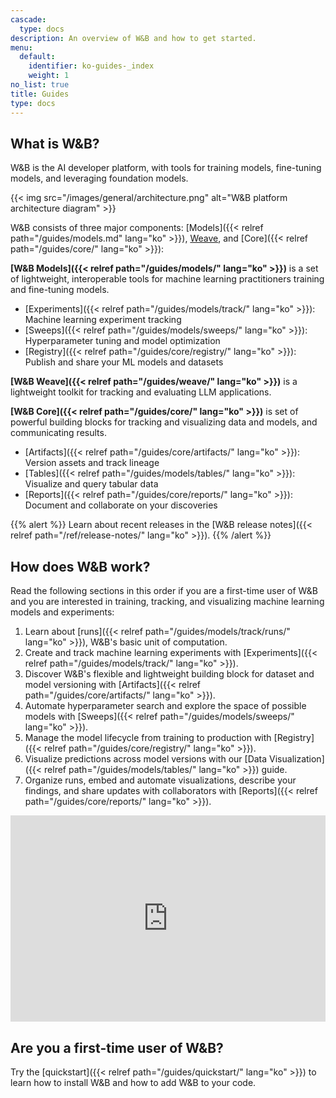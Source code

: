 ```yaml
---
cascade:
  type: docs
description: An overview of W&B and how to get started.
menu:
  default:
    identifier: ko-guides-_index
    weight: 1
no_list: true
title: Guides
type: docs
---
```


## What is W&B?

W&B is the AI developer platform, with tools for training models, fine-tuning models, and leveraging foundation models.

{{< img src="/images/general/architecture.png" alt="W&B platform architecture diagram" >}}

W&B consists of three major components: [Models]({{< relref path="/guides/models.md" lang="ko" >}}), [Weave](https://wandb.github.io/weave/), and [Core]({{< relref path="/guides/core/" lang="ko" >}}):

**[W&B Models]({{< relref path="/guides/models/" lang="ko" >}})** is a set of lightweight, interoperable tools for machine learning practitioners training and fine-tuning models.
- [Experiments]({{< relref path="/guides/models/track/" lang="ko" >}}): Machine learning experiment tracking
- [Sweeps]({{< relref path="/guides/models/sweeps/" lang="ko" >}}): Hyperparameter tuning and model optimization
- [Registry]({{< relref path="/guides/core/registry/" lang="ko" >}}): Publish and share your ML models and datasets

**[W&B Weave]({{< relref path="/guides/weave/" lang="ko" >}})** is a lightweight toolkit for tracking and evaluating LLM applications.

**[W&B Core]({{< relref path="/guides/core/" lang="ko" >}})** is set of powerful building blocks for tracking and visualizing data and models, and communicating results.
- [Artifacts]({{< relref path="/guides/core/artifacts/" lang="ko" >}}): Version assets and track lineage
- [Tables]({{< relref path="/guides/models/tables/" lang="ko" >}}): Visualize and query tabular data
- [Reports]({{< relref path="/guides/core/reports/" lang="ko" >}}): Document and collaborate on your discoveries

{{% alert %}}
Learn about recent releases in the [W&B release notes]({{< relref path="/ref/release-notes/" lang="ko" >}}).
{{% /alert %}}

## How does W&B work?

Read the following sections in this order if you are a first-time user of W&B and you are interested in training, tracking, and visualizing machine learning models and experiments:

1. Learn about [runs]({{< relref path="/guides/models/track/runs/" lang="ko" >}}), W&B's basic unit of computation.
2. Create and track machine learning experiments with [Experiments]({{< relref path="/guides/models/track/" lang="ko" >}}).
3. Discover W&B's flexible and lightweight building block for dataset and model versioning with [Artifacts]({{< relref path="/guides/core/artifacts/" lang="ko" >}}).
4. Automate hyperparameter search and explore the space of possible models with [Sweeps]({{< relref path="/guides/models/sweeps/" lang="ko" >}}).
5. Manage the model lifecycle from training to production with [Registry]({{< relref path="/guides/core/registry/" lang="ko" >}}).
6. Visualize predictions across model versions with our [Data Visualization]({{< relref path="/guides/models/tables/" lang="ko" >}}) guide.
7. Organize runs, embed and automate visualizations, describe your findings, and share updates with collaborators with [Reports]({{< relref path="/guides/core/reports/" lang="ko" >}}).

<iframe width="100%" height="330" src="https://www.youtube.com/embed/tHAFujRhZLA" title="Weights &amp; Biases End-to-End Demo" frameborder="0" allow="accelerometer; autoplay; clipboard-write; encrypted-media; gyroscope; picture-in-picture; web-share" allowfullscreen></iframe>

## Are you a first-time user of W&B?

Try the [quickstart]({{< relref path="/guides/quickstart/" lang="ko" >}}) to learn how to install W&B and how to add W&B to your code.